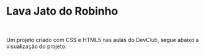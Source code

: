 <h1> Lava Jato do Robinho</h1>
<br>
<p> Um projeto criado com CSS e HTML5 nas aulas do DevClub, segue abaixo a visualização do projeto.</p>

